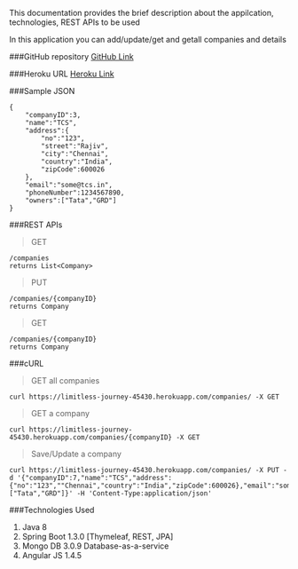 This documentation provides the brief description about the appilcation, technologies, REST APIs to be used

In this application you can add/update/get and getall companies and details

###GitHub repository
[GitHub Link][1]
	
###Heroku URL
[Heroku Link][2]	
	
###Sample JSON

	{
		"companyID":3,
		"name":"TCS",
		"address":{
			"no":"123",
			"street":"Rajiv",
			"city":"Chennai",
			"country":"India",
			"zipCode":600026
		},
		"email":"some@tcs.in",
		"phoneNumber":1234567890,
		"owners":["Tata","GRD"]
	}

###REST APIs
	
> GET
	
	/companies 
	returns List<Company>
	
> PUT
	
	/companies/{companyID}
	returns Company
	
> GET
	
	/companies/{companyID}
	returns Company

###cURL

> GET all companies

	curl https://limitless-journey-45430.herokuapp.com/companies/ -X GET

> GET a company

	curl https://limitless-journey-45430.herokuapp.com/companies/{companyID} -X GET

> Save/Update a company

	curl https://limitless-journey-45430.herokuapp.com/companies/ -X PUT -d '{"companyID":7,"name":"TCS","address":{"no":"123",""Chennai","country":"India","zipCode":600026},"email":"some@tcs.in","phoneNumber":1234567890,"owners":["Tata","GRD"]}' -H 'Content-Type:application/json'

###Technologies Used
1.	Java 8
2.	Spring Boot 1.3.0 [Thymeleaf, REST, JPA]
3.	Mongo DB 3.0.9 Database-as-a-service
4.	Angular JS 1.4.5

  [1]: https://github.com/nsaravanas/ubuntu-eclipse/tree/master/spring-boot-angular-js/spring-boot-angular-js
  [2]: https://limitless-journey-45430.herokuapp.com/	
